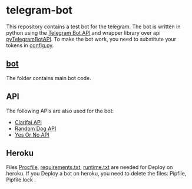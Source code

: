 # telegram-bot

This repository contains a test bot for the telegram. The bot is written in python using the [Telegram Bot API](https://core.telegram.org/api) and wrapper library over api [pyTelegramBotAPI](https://github.com/eternnoir/pyTelegramBotAPI/). To make the bot work, you need to substitute your tokens in [config.py](./bot/config.py).

## [bot](./bot/)

The folder contains main bot code.

## API

The following APIs are also used for the bot:

* [Clarifai API](https://docs.clarifai.com/)
* [Random Dog API](https://random.dog/woof.json)
* [Yes Or No API](https://yesno.wtf/#api)

## Heroku
Files [Procfile](./Procfile), [requirements.txt](./requirements.txt), [runtime.txt](./runtime.txt) are needed for Deploy on heroku. If you Deploy a bot on heroku, you need to delete the files: Pipfile, Pipfile.lock .